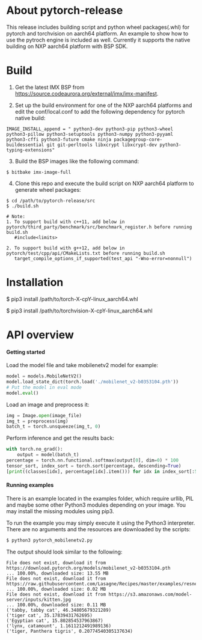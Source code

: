 # About pytorch-release
This release includes building script and python wheel packages(.whl) for pytorch and torchvision on aarch64 platform.
An example to show how to use the pytroch engine is included as well. Currently it supports the native building on NXP aarch64 platform with BSP SDK.

# Build
1. Get the latest IMX BSP from https://source.codeaurora.org/external/imx/imx-manifest.

2. Set up the build environment for one of the NXP aarch64 platforms and edit the
conf/local.conf to add the following dependency for pytorch native build:
```
IMAGE_INSTALL_append = " python3-dev python3-pip python3-wheel python3-pillow python3-setuptools python3-numpy python3-pyyaml python3-cffi python3-future cmake ninja packagegroup-core-buildessential git git-perltools libxcrypt libxcrypt-dev python3-typing-extensions"
```
3. Build the BSP images like the following command:
```
$ bitbake imx-image-full
```
4. Clone this repo and execute the build script on NXP aarch64 platform to generate wheel packages:
```
$ cd /path/to/pytorch-release/src
$ ./build.sh

# Note:
1. To support build with c++11, add below in pytorch/third_party/benchmark/src/benchmark_register.h before running build.sh
   #include<limits>

2. To support build with g++12, add below in pytorch/test/cpp/api/CMakeLists.txt before running build.sh
   target_compile_options_if_supported(test_api "-Wno-error=nonnull")
```

# Installation
$ pip3 install /path/to/torch-X-cpY-linux_aarch64.whl

$ pip3 install /path/to/torchvision-X-cpY-linux_aarch64.whl

# API overview

#### Getting started
Load the model file and take mobilenetv2 model for example:
```python
model = models.MobileNetV2()
model.load_state_dict(torch.load('./mobilenet_v2-b0353104.pth'))
# Put the model in eval mode
model.eval()
```
Load an image and preprocess it:
```python
img = Image.open(image_file)
img_t = preprocess(img)
batch_t = torch.unsqueeze(img_t, 0)
```
Perform inference and get the results back:
```python
with torch.no_grad():
    output = model(batch_t)
percentage = torch.nn.functional.softmax(output[0], dim=0) * 100
tensor_sort, index_sort = torch.sort(percentage, descending=True)
[print((classes[idx], percentage[idx].item())) for idx in index_sort[:5]]
```

#### Running examples

There is an example located in the examples folder, which require urllib, PIL and maybe some other Python3 modules depending on your image.
You may install the missing modules using pip3.

To run the example you may simply execute it using the Python3 interpreter. There are no arguments and the resources are downloaded by the scripts:
```bash
$ python3 pytorch_mobilenetv2.py
```

The output should look similar to the following:
```
File does not exist, download it from https://download.pytorch.org/models/mobilenet_v2-b0353104.pth
... 100.00%, downloaded size: 13.55 MB
File does not exist, download it from https://raw.githubusercontent.com/Lasagne/Recipes/master/examples/resnet50/imagenet_classes.txt
... 100.00%, downloaded size: 0.02 MB
File does not exist, download it from https://s3.amazonaws.com/model-server/inputs/kitten.jpg
... 100.00%, downloaded size: 0.11 MB
('tabby, tabby cat', 46.34805679321289)
('tiger cat', 35.17839431762695)
('Egyptian cat', 15.802854537963867)
('lynx, catamount', 1.1611212491989136)
('tiger, Panthera tigris', 0.20774540305137634)


```
